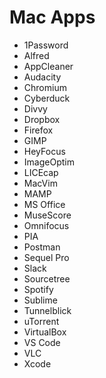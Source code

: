 # Mac Apps

-   1Password
-   Alfred
-   AppCleaner
-   Audacity
-   Chromium
-   Cyberduck
-   Divvy
-   Dropbox
-   Firefox
-   GIMP
-   HeyFocus
-   ImageOptim
-   LICEcap
-   MacVim
-   MAMP
-   MS Office
-   MuseScore
-   Omnifocus
-   PIA
-   Postman
-   Sequel Pro
-   Slack
-   Sourcetree
-   Spotify
-   Sublime
-   Tunnelblick
-   uTorrent
-   VirtualBox
-   VS Code
-   VLC
-   Xcode
